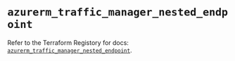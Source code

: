 # `azurerm_traffic_manager_nested_endpoint`

Refer to the Terraform Registory for docs: [`azurerm_traffic_manager_nested_endpoint`](https://registry.terraform.io/providers/hashicorp/azurerm/3.86.0/docs/resources/traffic_manager_nested_endpoint).
